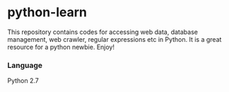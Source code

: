 # python-learn
This repository contains codes for accessing web data, database management, web crawler, regular expressions etc in Python. It is a great resource for a python newbie.
Enjoy!

### Language
Python 2.7
